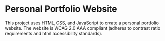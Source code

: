 # Personal Portfolio Website
This project uses HTML, CSS, and JavaScript to create a personal portfolio website. The website is WCAG 2.0 AAA compliant (adheres to contrast ratio requirements and html accessibility standards).
